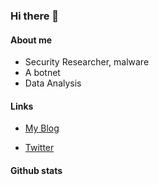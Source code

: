 ### Hi there 👋

#### About me
- Security Researcher, malware
- A botnet
- Data Analysis

#### Links
- [My Blog](https://0x777.cn)

- [Twitter](https://twitter.com/0x7773)


#### Github stats
<!--
**o0x777/o0x777** is a ✨ _special_ ✨ repository because its `README.md` (this file) appears on your GitHub profile.

Here are some ideas to get you started:

- 🔭 I’m currently working on ...
- 🌱 I’m currently learning ...
- 👯 I’m looking to collaborate on ...
- 🤔 I’m looking for help with ...
- 💬 Ask me about ...
- 📫 How to reach me: ...
- 😄 Pronouns: ...
- ⚡ Fun fact: ...
-->
